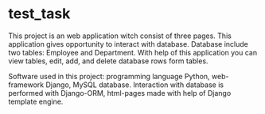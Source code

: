 # test_task
This project is an web application witch consist of three pages. This application gives opportunity to interact with database. Database include two tables: Employee and Department. With help of this application you can view tables, edit, add, and delete database rows form tables.

Software used in this project: programming language Python, web-framework Django, MySQL database.
Interaction with database is performed with Django-ORM, html-pages made with help of Django template engine.
